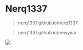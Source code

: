 # Nerq1337

>nerq1337.github.io/nerq1337

>nerq1337.github.io/newyear

![](https://pa1.narvii.com/6679/3ccf828e6c1c4af83e6c0eb75fafbb1340c2c864_hq.gif)
